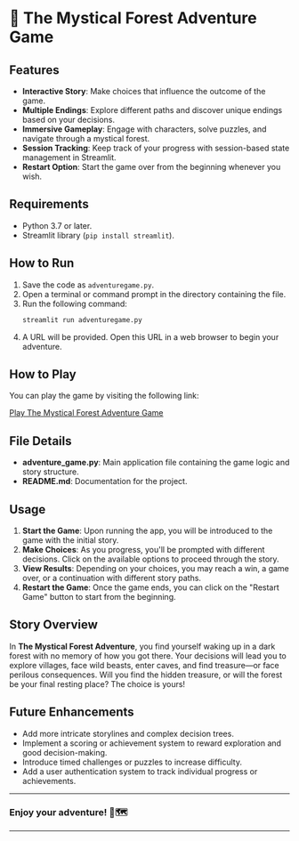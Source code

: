 # 🧭 The Mystical Forest Adventure Game

## Features

- **Interactive Story**: Make choices that influence the outcome of the game.
- **Multiple Endings**: Explore different paths and discover unique endings based on your decisions.
- **Immersive Gameplay**: Engage with characters, solve puzzles, and navigate through a mystical forest.
- **Session Tracking**: Keep track of your progress with session-based state management in Streamlit.
- **Restart Option**: Start the game over from the beginning whenever you wish.

## Requirements

- Python 3.7 or later.
- Streamlit library (`pip install streamlit`).

## How to Run

1. Save the code as `adventuregame.py`.
2. Open a terminal or command prompt in the directory containing the file.
3. Run the following command:
   ```bash
   streamlit run adventuregame.py
   ```
4. A URL will be provided. Open this URL in a web browser to begin your adventure.

## How to Play

You can play the game by visiting the following link:

[Play The Mystical Forest Adventure Game](https://adventuregameyogesh.streamlit.app/)

## File Details

- **adventure_game.py**: Main application file containing the game logic and story structure.
- **README.md**: Documentation for the project.

## Usage

1. **Start the Game**: Upon running the app, you will be introduced to the game with the initial story.
2. **Make Choices**: As you progress, you'll be prompted with different decisions. Click on the available options to proceed through the story.
3. **View Results**: Depending on your choices, you may reach a win, a game over, or a continuation with different story paths.
4. **Restart the Game**: Once the game ends, you can click on the "Restart Game" button to start from the beginning.

## Story Overview

In **The Mystical Forest Adventure**, you find yourself waking up in a dark forest with no memory of how you got there. Your decisions will lead you to explore villages, face wild beasts, enter caves, and find treasure—or face perilous consequences. Will you find the hidden treasure, or will the forest be your final resting place? The choice is yours!

## Future Enhancements

- Add more intricate storylines and complex decision trees.
- Implement a scoring or achievement system to reward exploration and good decision-making.
- Introduce timed challenges or puzzles to increase difficulty.
- Add a user authentication system to track individual progress or achievements.

---

### Enjoy your adventure! 🌲🗺️

---

